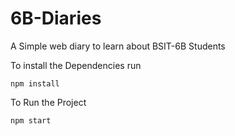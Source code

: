 # 6B-Diaries
A Simple web diary to learn about BSIT-6B Students

To install the Dependencies run
```
npm install
```
To Run the Project
```
npm start
```

